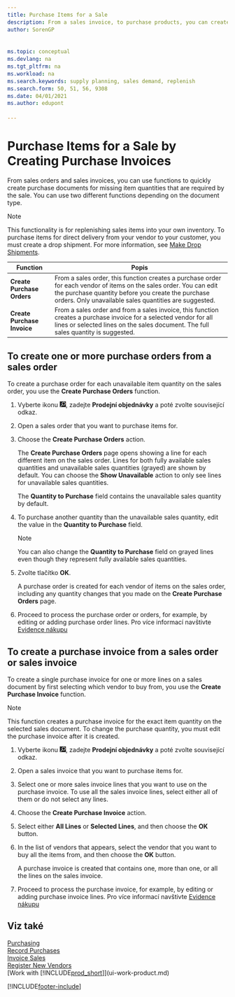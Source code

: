 ```yaml
---
title: Purchase Items for a Sale
description: From a sales invoice, to purchase products, you can create a purchase invoice for a vendor or supplier.
author: SorenGP


ms.topic: conceptual
ms.devlang: na
ms.tgt_pltfrm: na
ms.workload: na
ms.search.keywords: supply planning, sales demand, replenish
ms.search.form: 50, 51, 56, 9308
ms.date: 04/01/2021
ms.author: edupont

---
```

# Purchase Items for a Sale by Creating Purchase Invoices

From sales orders and sales invoices, you can use functions to quickly create purchase documents for missing item quantities that are required by the sale. You can use two different functions depending on the document type.

> [!Note]
> This functionality is for replenishing sales items into your own inventory. To purchase items for direct delivery from your vendor to your customer, you must create a drop shipment. For more information, see [Make Drop Shipments](sales-how-drop-shipment.md).

| Function | Popis |
|--------|-----------|
| **Create Purchase Orders** | From a sales order, this function creates a purchase order for each vendor of items on the sales order. You can edit the purchase quantity before you create the purchase orders. Only unavailable sales quantities are suggested. |
| **Create Purchase Invoice** | From a sales order and from a sales invoice, this function creates a purchase invoice for a selected vendor for all lines or selected lines on the sales document. The full sales quantity is suggested. |

## To create one or more purchase orders from a sales order
To create a purchase order for each unavailable item quantity on the sales order, you use the **Create Purchase Orders** function.

1. Vyberte ikonu ![Žárovky, která otevře funkci Řekněte mi](media/ui-search/search_small.png "Řekněte mi, co chcete dělat"), zadejte **Prodejní objednávky** a poté zvolte související odkaz.
2. Open a sales order that you want to purchase items for.
3. Choose the **Create Purchase Orders** action.

   The **Create Purchase Orders** page opens showing a line for each different item on the sales order. Lines for both fully available sales quantities and unavailable sales quantities (grayed) are shown by default. You can choose the **Show Unavailable** action to only see lines for unavailable sales quantities.

   The **Quantity to Purchase** field contains the unavailable sales quantity by default.
4. To purchase another quantity than the unavailable sales quantity, edit the value in the **Quantity to Purchase** field.

   > [!NOTE]  
   > You can also change the **Quantity to Purchase** field on grayed lines even though they represent fully available sales quantities.
5. Zvolte tlačítko **OK**.

   A purchase order is created for each vendor of items on the sales order, including any quantity changes that you made on the **Create Purchase Orders** page.
7. Proceed to process the purchase order or orders, for example, by editing or adding purchase order lines. Pro více informací navštivte [Evidence nákupu](purchasing-how-record-purchases.md)


## To create a purchase invoice from a sales order or sales invoice
To create a single purchase invoice for one or more lines on a sales document by first selecting which vendor to buy from, you use the **Create Purchase Invoice** function.

> [!NOTE]  
> This function creates a purchase invoice for the exact item quantity on the selected sales document. To change the purchase quantity, you must edit the purchase invoice after it is created.

1. Vyberte ikonu ![Žárovky, která otevře funkci Řekněte mi](media/ui-search/search_small.png "Řekněte mi, co chcete dělat"), zadejte **Prodejní objednávky** a poté zvolte související odkaz.
2. Open a sales invoice that you want to purchase items for.
3. Select one or more sales invoice lines that you want to use on the purchase invoice. To use all the sales invoice lines, select either all of them or do not select any lines.
4. Choose the **Create Purchase Invoice** action.
5. Select either **All Lines** or **Selected Lines**, and then choose the **OK** button.
6. In the list of vendors that appears, select the vendor that you want to buy all the items from, and then choose the **OK** button.

   A purchase invoice is created that contains one, more than one, or all the lines on the sales invoice.
7. Proceed to process the purchase invoice, for example, by editing or adding purchase invoice lines. Pro více informací navštivte [Evidence nákupu](purchasing-how-record-purchases.md)

## Viz také
[Purchasing](purchasing-manage-purchasing.md)  
[Record Purchases](purchasing-how-record-purchases.md)  
[Invoice Sales](sales-how-invoice-sales.md)  
[Register New Vendors](purchasing-how-register-new-vendors.md)  
[Work with [!INCLUDE[prod_short](includes/prod_short.md)]](ui-work-product.md)


[!INCLUDE[footer-include](includes/footer-banner.md)]